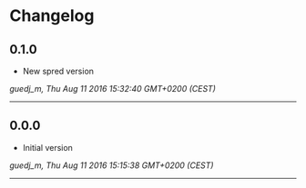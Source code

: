 # Changelog

## 0.1.0

* New spred version

*guedj_m, Thu Aug 11 2016 15:32:40 GMT+0200 (CEST)*

---
## 0.0.0

* Initial version

*guedj_m, Thu Aug 11 2016 15:15:38 GMT+0200 (CEST)*

---